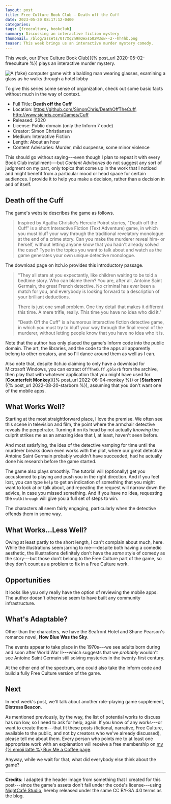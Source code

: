 ```yaml
---
layout: post
title: Free Culture Book Club — Death off the Cuff
date: 2023-05-20 08:17:12-0400
categories:
tags: [freeculture, bookclub]
summary: Discussing an interactive fiction mystery
thumbnail: /blog/assets/0T7Xq2n9mQexs502W3ow--2--hh4hb.png
teaser: This week brings us an interactive murder mystery comedy.
---
```


This week, our [Free Culture Book Club]({% post_url 2020-05-02-freeculture %}) plays an interactive murder mystery.

![A (fake) computer game with a balding man wearing glasses, examining a glass as he walks through a hotel lobby](/blog/assets/0T7Xq2n9mQexs502W3ow--2--hh4hb.png "From this detail, I can deduce, as can any simpleton, that I need a refill...and that the blogger could not find an appropriately licensed image.")

To give this series some sense of organization, check out some basic facts without much in the way of context.

 * Full Title:  **Death off the Cuff**
 * Location:  <https://github.com/SimonChris/DeathOffTheCuff>, <http://www.sichris.com/Games/Cuff>
 * Released:  2020
 * License:  Public domain (only the Inform 7 code)
 * Creator:  Simon Christiansen
 * Medium:  Interactive Fiction
 * Length:  About an hour
 * Content Advisories:  Murder, mild suspense, some minor violence

This should go without saying---even though I plan to repeat it with every Book Club installment---but *Content Advisories* do not suggest any sort of judgment on my part, only topics that come up in the work that I noticed and might benefit from a particular mood or head space for certain audiences.  I provide it to help you make a decision, rather than a decision in and of itself.

## Death off the Cuff

The game's website describes the game as follows.

 >  Inspired by Agatha Christie's Hercule Poirot stories, "Death off the Cuff" is a short Interactive Fiction (Text Adventure) game, in which you must bluff your way through the traditional revelatory monologue at the end of a crime story. Can you make the murderer reveal him- or herself, without letting anyone know that you hadn't already solved the case? Type in the topics you want to talk about and watch as the game generates your own unique detective monologue.

The download page on Itch.io provides this introductory passage.

 > "They all stare at you expectantly, like children waiting to be told a bedtime story. Who can blame them? You are, after all, Antoine Saint Germain, the great French detective. No criminal has ever been a match for you, and everybody is looking forward to a description of your brilliant deductions.
 >
 > There is just one small problem. One tiny detail that makes it different this time. A mere trifle, really. This time you have no idea who did it."
 >
 > "Death Off the Cuff" is a humorous interactive fiction detective game, in which you must try to bluff your way through the final reveal of the murderer, without letting people know that you have no idea who it is.

Note that the author has only placed the game's Inform code into the public domain.  The art, the libraries, and the code to the apps all apparently belong to other creators, and so I'll dance around them as well as I can.

Also note that, despite Itch.io claiming to only have a download for Microsoft Windows, you can extract `OffTheCuff.gblorb` from the archive, then play that with whatever application that you might have used for [**Counterfeit Monkey**]({% post_url 2022-06-04-monkey %}) or [**Starborn**]({% post_url 2022-08-20-starborn %}), assuming that you don't want one of the mobile apps.

## What Works Well?

Starting at the most straightforward place, I love the premise.  We often see this scene in television and film, the point where the armchair detective reveals the perpetrator.  Turning it on its head by not actually *knowing* the culprit strikes me as an amazing idea that I, at least, haven't seen before.

And most satisfying, the idea of the detective vamping for time until the murderer breaks down even works with the plot, where our great detective Antoine Saint Germain probably wouldn't have succeeded, had he actually done his research before the game started.

The game also plays smoothly.  The tutorial will (optionally) get you accustomed to playing and push you in the right direction.  And if you feel lost, you can type `help` to get an indication of something that you might want to look at or talk about, and repeating the request will narrow down the advice, in case you missed something.  And if you have no idea, requesting the `walkthrough` will give you a full set of steps to win.

The characters all seem fairly engaging, particularly when the detective offends them in some way.

## What Works...Less Well?

Owing at least partly to the short length, I can't complain about much, here.  While the illustrations seem jarring to me---despite both having a comedic aesthetic, the illustrations definitely don't have the *same* style of comedy as the story---but those don't belong to the Free Culture part of the game, so they don't count as a problem to fix in a Free Culture work.

## Opportunities

It looks like you only really have the option of reviewing the mobile apps.  The author doesn't otherwise seem to have built any community infrastructure.

## What's Adaptable?

Other than the characters, we have the Seafront Hotel and Shane Pearson's romance novel, **How Blue Was the Sky**.

The events appear to take place in the 1970s---we see adults born during and soon after World War II---which suggests that we *probably* wouldn't see Antoine Saint Germain still solving mysteries in the twenty-first century.

At the other end of the spectrum, one could also take the Inform code and build a fully Free Culture version of the game.

## Next

In next week's post, we'll talk about another role-playing game supplement, **Distress Beacon**.

As mentioned previously, by the way, the list of potential works to discuss has run low, so I need to ask for help, again.  If you know of any works---or want to create them---that fit these posts (fictional, narrative, Free Culture, available to the public, and not by creators who we've already discussed), please tell me about them.  Every person who points me to at least one appropriate work with an explanation will receive a free membership on [my {% emoji latte %} Buy Me a Coffee page](https://buymeacoffee.com/jcolag).

Anyway, while we wait for that, what did everybody else think about the game?

* * *

**Credits**:  I adapted the header image from something that I created for this post---since the game's assets don't fall under the code's license---using [NightCafé Studio](https://nightcafe.studio/), hereby released under the same CC BY-SA 4.0 terms as the blog.
